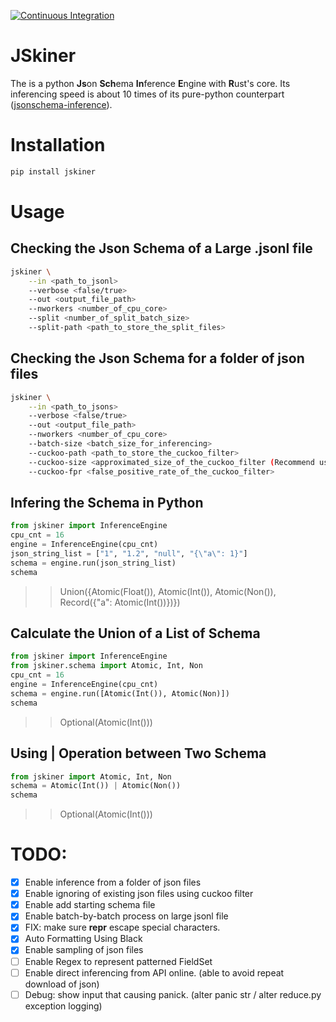 [![Continuous Integration](https://github.com/jeffrey82221/JSkiner/actions/workflows/ci.yml/badge.svg?branch=main)](https://github.com/jeffrey82221/JSkiner/actions/workflows/ci.yml)

# JSkiner 

The is a python **Js**on **Sch**ema **In**ference **E**ngine with **R**ust's core. Its inferencing speed is about 10 times of its pure-python counterpart ([jsonschema-inference](https://pypi.org/project/jsonschema-inference/)).

# Installation 

```bash
pip install jskiner
```

# Usage

## Checking the Json Schema of a Large .jsonl file

```bash
jskiner \
    --in <path_to_jsonl> 
    --verbose <false/true> 
    --out <output_file_path>
    --nworkers <number_of_cpu_core>
    --split <number_of_split_batch_size>
    --split-path <path_to_store_the_split_files>
```

## Checking the Json Schema for a folder of json files

```bash
jskiner \
    --in <path_to_jsons> 
    --verbose <false/true> 
    --out <output_file_path>
    --nworkers <number_of_cpu_core>
    --batch-size <batch_size_for_inferencing>
    --cuckoo-path <path_to_store_the_cuckoo_filter>
    --cuckoo-size <approximated_size_of_the_cuckoo_filter (Recommend using 10X of current json count)>
    --cuckoo-fpr <false_positive_rate_of_the_cuckoo_filter>
```

## Infering the Schema in Python

```python
from jskiner import InferenceEngine
cpu_cnt = 16
engine = InferenceEngine(cpu_cnt)
json_string_list = ["1", "1.2", "null", "{\"a\": 1}"]
schema = engine.run(json_string_list)
schema
```
>> Union({Atomic(Float()), Atomic(Int()), Atomic(Non()), Record({"a": Atomic(Int())})})

## Calculate the Union of a List of Schema 

```python
from jskiner import InferenceEngine
from jskiner.schema import Atomic, Int, Non
cpu_cnt = 16
engine = InferenceEngine(cpu_cnt)
schema = engine.run([Atomic(Int()), Atomic(Non)])
schema
```
>> Optional(Atomic(Int()))

## Using | Operation between Two Schema

```python
from jskiner import Atomic, Int, Non
schema = Atomic(Int()) | Atomic(Non())
schema
```
>> Optional(Atomic(Int()))

# TODO:

- [X] Enable inference from a folder of json files
- [X] Enable ignoring of existing json files using cuckoo filter
- [X] Enable add starting schema file
- [X] Enable batch-by-batch process on large jsonl file
- [X] FIX: make sure __repr__ escape special characters. 
- [X] Auto Formatting Using Black
- [X] Enable sampling of json files
- [ ] Enable Regex to represent patterned FieldSet
- [ ] Enable direct inferencing from API online. (able to avoid repeat download of json)
- [ ] Debug: show input that causing panick. (alter panic str / alter reduce.py exception logging) 
